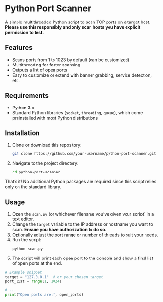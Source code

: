 # Python Port Scanner

A simple multithreaded Python script to scan TCP ports on a target host. **Please use this responsibly and only scan hosts you have explicit permission to test.**

## Features

- Scans ports from 1 to 1023 by default (can be customized)
- Multithreading for faster scanning
- Outputs a list of open ports
- Easy to customize or extend with banner grabbing, service detection, etc.

## Requirements

- Python 3.x
- Standard Python libraries (`socket`, `threading`, `queue`), which come preinstalled with most Python distributions

## Installation

1. Clone or download this repository:
    ```bash
    git clone https://github.com/your-username/python-port-scanner.git
    ```
2. Navigate to the project directory:
    ```bash
    cd python-port-scanner
    ```

That’s it! No additional Python packages are required since this script relies only on the standard library.

## Usage

1. Open the `scan.py` (or whichever filename you’ve given your script) in a text editor.
2. Change the `target` variable to the IP address or hostname you want to scan. **Ensure you have authorization to do so.**
3. Optionally adjust the port range or number of threads to suit your needs.
4. Run the script:
    ```bash
    python scan.py
    ```
5. The script will print each open port to the console and show a final list of open ports at the end.

```python
# Example snippet
target = "127.0.0.1"  # or your chosen target
port_list = range(1, 1024)

# ...
print("Open ports are:", open_ports)
